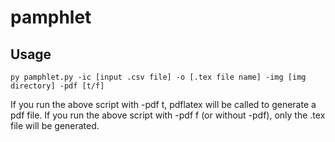 # pamphlet

## Usage

```
py pamphlet.py -ic [input .csv file] -o [.tex file name] -img [img directory] -pdf [t/f]
```

If you run the above script with -pdf t, pdflatex will be called to generate a pdf file. 
If you run the above script with -pdf f (or without -pdf), only the .tex file will be generated.